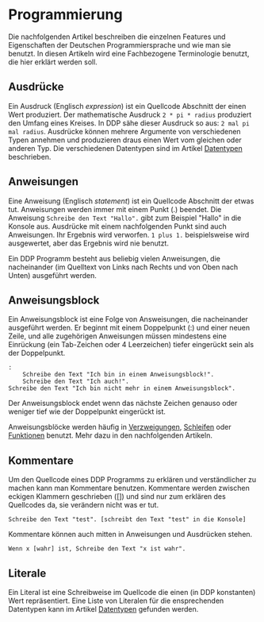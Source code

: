 # Programmierung

Die nachfolgenden Artikel beschreiben die einzelnen Features und Eigenschaften der Deutschen Programmiersprache und wie man sie benutzt.
In diesen Artikeln wird eine Fachbezogene Terminologie benutzt, die hier erklärt werden soll.

## Ausdrücke

Ein Ausdruck (Englisch *expression*) ist ein Quellcode Abschnitt der einen Wert produziert.
Der mathematische Ausdruck `2 * pi * radius` produziert den Umfang eines Kreises.
In DDP sähe dieser Ausdruck so aus: `2 mal pi mal radius`.
Ausdrücke können mehrere Argumente von verschiedenen Typen annehmen und produzieren draus einen Wert
vom gleichen oder anderen Typ.
Die verschiedenen Datentypen sind im Artikel [Datentypen](?p=Datentypen) beschrieben.

## Anweisungen

Eine Anweisung (Englisch *statement*) ist ein Quellcode Abschnitt der etwas tut.
Anweisungen werden immer mit einem Punkt (.) beendet.
Die Anweisung `Schreibe den Text "Hallo".` gibt zum Beispiel "Hallo" in die Konsole aus.
Ausdrücke mit einem nachfolgenden Punkt sind auch Anweisungen. Ihr Ergebnis wird verworfen.
`1 plus 1.` beispielsweise wird ausgewertet, aber das Ergebnis wird nie benutzt.

Ein DDP Programm besteht aus beliebig vielen Anweisungen, die nacheinander (im Quelltext von Links nach Rechts 
und von Oben nach Unten) ausgeführt werden.

## Anweisungsblock

Ein Anweisungsblock ist eine Folge von Answeisungen, die nacheinander ausgeführt werden.
Er beginnt mit einem Doppelpunkt (:) und einer neuen Zeile, und alle zugehörigen Anweisungen
müssen mindestens eine Einrückung (ein Tab-Zeichen oder 4 Leerzeichen) tiefer eingerückt sein als der Doppelpunkt.
```ddp
:
	Schreibe den Text "Ich bin in einem Anweisungsblock!".
	Schreibe den Text "Ich auch!".
Schreibe den Text "Ich bin nicht mehr in einem Anweisungsblock".
```
Der Anweisungsblock endet wenn das nächste Zeichen genauso oder weniger tief wie der Doppelpunkt eingerückt ist.

Anweisungsblöcke werden häufig in [Verzweigungen](?p=Verzweigungen%20&%20Schleifen#verzweigungen), [Schleifen](?p=Verzweigungen%20&%20Schleifen#schleifen) oder [Funktionen](?p=Funktionen) benutzt.
Mehr dazu in den nachfolgenden Artikeln.

## Kommentare

Um den Quellcode eines DDP Programms zu erklären und verständlicher zu machen kann man Kommentare benutzen.
Kommentare werden zwischen eckigen Klammern geschrieben ([]) und sind nur zum erklären des Quellcodes da, 
sie verändern nicht was er tut.

```ddp
Schreibe den Text "test". [schreibt den Text "test" in die Konsole]
```

Kommentare können auch mitten in Anweisungen und Ausdrücken stehen.
```ddp
Wenn x [wahr] ist, Schreibe den Text "x ist wahr".
```

## Literale

Ein Literal ist eine Schreibweise im Quellcode die einen (in DDP konstanten) Wert repräsentiert.
Eine Liste von Literalen für die ensprechenden Datentypen kann im Artikel [Datentypen](?p=Datentypen) gefunden werden.